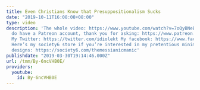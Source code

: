 ```yaml
---
title: Even Christians Know that Presuppositionalism Sucks
date: "2019-10-11T16:08:08+08:00"
type: video
description: 'The whole video: https://www.youtube.com/watch?v=7oQyBNeBlMY Yes, I
  do have a Patreon account, thank you for asking: https://www.patreon.com/themessianicmanic
  My Twitter: https://twitter.com/idiolekt My facebook: https://www.facebook.com/themessianicmanic/
  Here’s my society6 store if you’re interested in my pretentious minimalist poster
  designs: https://society6.com/themessianicmanic'
publishdate: "2019-03-30T19:14:46.000Z"
url: /tmm/By-6ncVHB0E/
providers:
  youtube:
    id: By-6ncVHB0E
---
```

